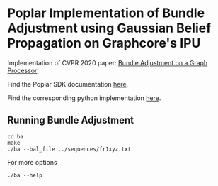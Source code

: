 # Poplar Implementation of Bundle Adjustment using Gaussian Belief Propagation on Graphcore's IPU

Implementation of CVPR 2020 paper: [Bundle Adjustment on a Graph Processor](https://arxiv.org/abs/2003.03134)

Find the Poplar SDK documentation [here](https://www.graphcore.ai/developer-documentation).

Find the corresponding python implementation [here](https://github.com/joeaortiz/gbp).

## Running Bundle Adjustment

```
cd ba
make
./ba --bal_file ../sequences/fr1xyz.txt
```

For more options

 ```
 ./ba --help
 ```
